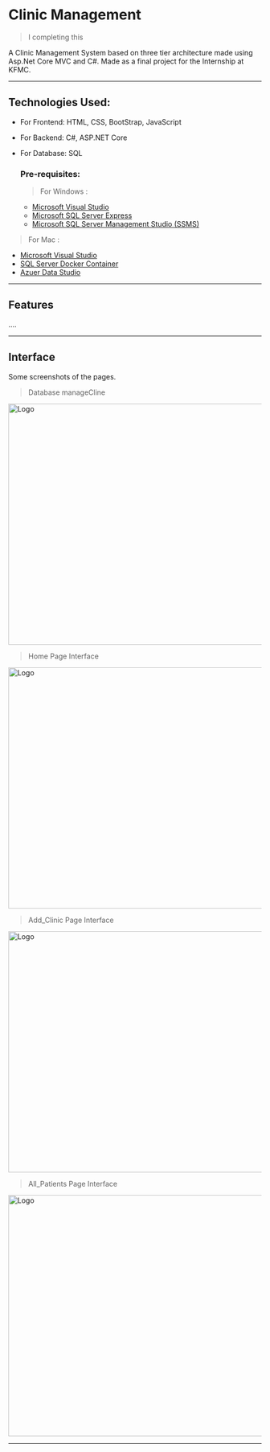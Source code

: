 # Clinic Management 
> I completing this  

A Clinic Management System based on three tier architecture made using Asp.Net Core MVC and C#. Made as a final project for the Internship at KFMC.
<hr>

## Technologies Used:

- For Frontend: HTML, CSS, BootStrap, JavaScript
- For Backend: C#, ASP.NET Core
- For Database: SQL
  
  ### Pre-requisites:
  > For Windows :
    - <a href="https://visualstudio.microsoft.com/vs/community/" >Microsoft Visual Studio</a>
    - <a href="https://www.microsoft.com/en-us/sql-server/sql-server-editions-express" >Microsoft SQL Server Express</a>
    - <a href="https://learn.microsoft.com/en-us/sql/ssms/download-sql-server-management-studio-ssms?view=sql-server-2017" >Microsoft SQL Server Management Studio (SSMS)</a>

    
> For Mac :
  - <a href="https://visualstudio.microsoft.com" >Microsoft Visual Studio</a>
  - <a href="https://hub.docker.com/_/microsoft-mssql-server" >SQL Server Docker Container</a>
  - <a href="https://azure.microsoft.com/en-us/products/data-studio" >Azuer Data Studio</a>

<hr>

## Features 
....

<hr>


## Interface
Some screenshots of the pages.

> Database manageCline

<img src="img/manageCline.png" alt="Logo" width="800" height="480">

> Home Page Interface
<img src="img/Sc1.png" alt="Logo" width="800" height="480">

> Add_Clinic Page Interface
<img src="img/Sc2.png" alt="Logo" width="800" height="480">

> All_Patients Page Interface
<img src="img/Sc3.png" alt="Logo" width="800" height="480">


<hr>

